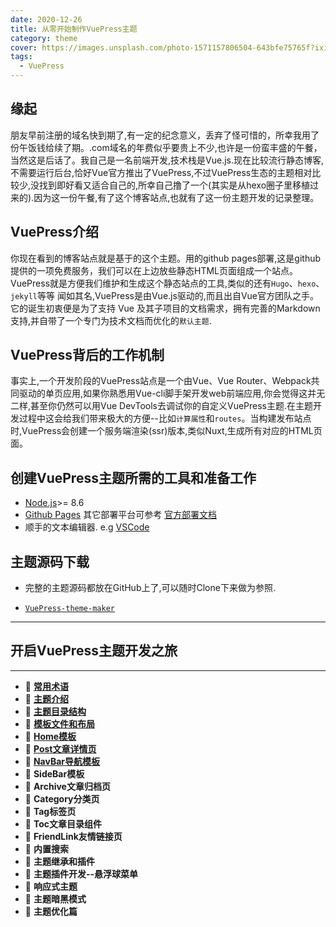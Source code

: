 ```yaml
---
date: 2020-12-26
title: 从零开始制作VuePress主题
category: theme
cover: https://images.unsplash.com/photo-1571157806504-643bfe75765f?ixid=MXwxMjA3fDB8MHxwaG90by1wYWdlfHx8fGVufDB8fHw%3D&ixlib=rb-1.2.1&auto=format&fit=crop&w=1280&q=80
tags:
  - VuePress
---
```

## 缘起

朋友早前注册的域名快到期了,有一定的纪念意义，丢弃了怪可惜的，所幸我用了份午饭钱给续了期。.com域名的年费似乎要贵上不少,也许是一份蛮丰盛的午餐，当然这是后话了。我自己是一名前端开发,技术栈是Vue.js.现在比较流行静态博客,不需要运行后台,恰好Vue官方推出了VuePress,不过VuePress生态的主题相对比较少,没找到即好看又适合自己的,所幸自己撸了一个(其实是从hexo圈子里移植过来的).因为这一份午餐,有了这个博客站点,也就有了这一份主题开发的记录整理。

## VuePress介绍

你现在看到的博客站点就是基于的这个主题。用的github pages部署,这是github提供的一项免费服务，我们可以在上边放些静态HTML页面组成一个站点。VuePress就是方便我们维护和生成这个静态站点的工具,类似的还有`Hugo`、`hexo`、`jekyll`等等 闻如其名,VuePress是由Vue.js驱动的,而且出自Vue官方团队之手。它的诞生初衷便是为了支持 Vue 及其子项目的文档需求，拥有完善的Markdown支持,并自带了一个专门为技术文档而优化的`默认主题`.

## VuePress背后的工作机制
事实上,一个开发阶段的VuePress站点是一个由Vue、Vue Router、Webpack共同驱动的单页应用,如果你熟悉用Vue-cli脚手架开发web前端应用,你会觉得这并无二样,甚至你仍然可以用Vue DevTools去调试你的自定义VuePress主题.在主题开发过程中这会给我们带来极大的方便--比如`计算属性`和`routes`。当构建发布站点时,VuePress会创建一个服务端渲染(ssr)版本,类似Nuxt,生成所有对应的HTML页面。

## 创建VuePress主题所需的工具和准备工作

* [Node.js](https://nodejs.org/en/)>= 8.6
* [Github Pages](https://pages.github.com/) 其它部署平台可参考 [官方部署文档](https://vuepress.vuejs.org/zh/guide/deploy.html)
* 顺手的文本编辑器. e.g [VSCode](https://code.visualstudio.com/)

## 主题源码下载
- 完整的主题源码都放在GitHub上了,可以随时Clone下来做为参照.

- [`VuePress-theme-maker`](https://github.com/80maker)

---

## 开启VuePress主题开发之旅

---

* :bear: [**常用术语**](/post/2021/01/01/theme-learning-concept.html)
* :rabbit: [**主题介绍**](/post/2021/02/23/theme-learning-guide.html)
* :sheep: [**主题目录结构**](/post/2021/02/24/theme-learning-directory.html)
* :elephant: [**模板文件和布局**](/post/2021/02/25/theme-learning-template.html)
* :hamster: [**Home模板**](/post/2021/02/26/theme-learning-home.html)
* :unicorn: [**Post文章详情页**](/post/2021/03/02/theme-learning-post.html)
* :frog: [**NavBar导航模板**](/post/2021/03/03/theme-learning-nav.html)
* :whale: **SideBar模板**
* :shark: **Archive文章归档页**
* :cow2: **Category分类页**
* :dragon_face: **Tag标签页**
* :turtle: **Toc文章目录组件**
* :snail: **FriendLink友情链接页**
* :eagle: **内置搜索**
* :koala: **主题继承和插件**
* :octopus: **主题插件开发--悬浮球菜单**
* :tropical_fish: **响应式主题**
* :bat: **主题暗黑模式**
* :dolphin: **主题优化篇**